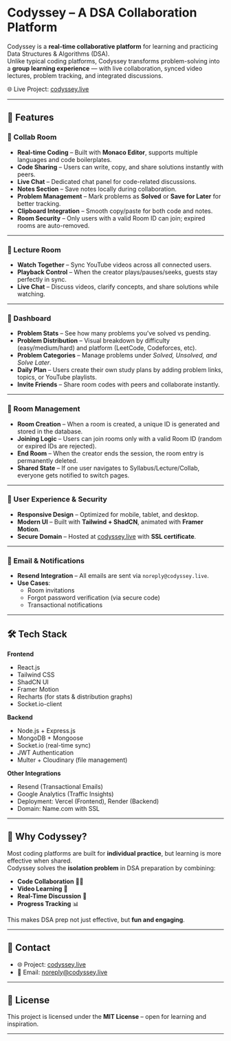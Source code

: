 # Codyssey – A DSA Collaboration Platform  

Codyssey is a **real-time collaborative platform** for learning and practicing Data Structures & Algorithms (DSA).  
Unlike typical coding platforms, Codyssey transforms problem-solving into a **group learning experience** — with live collaboration, synced video lectures, problem tracking, and integrated discussions.  

🌐 Live Project: [codyssey.live](https://codyssey.live)  

---

## 🚀 Features  

### 🔹 Collab Room  
- **Real-time Coding** – Built with **Monaco Editor**, supports multiple languages and code boilerplates.  
- **Code Sharing** – Users can write, copy, and share solutions instantly with peers.  
- **Live Chat** – Dedicated chat panel for code-related discussions.  
- **Notes Section** – Save notes locally during collaboration.  
- **Problem Management** – Mark problems as **Solved** or **Save for Later** for better tracking.  
- **Clipboard Integration** – Smooth copy/paste for both code and notes.  
- **Room Security** – Only users with a valid Room ID can join; expired rooms are auto-removed.  

---

### 🔹 Lecture Room  
- **Watch Together** – Sync YouTube videos across all connected users.  
- **Playback Control** – When the creator plays/pauses/seeks, guests stay perfectly in sync.  
- **Live Chat** – Discuss videos, clarify concepts, and share solutions while watching.  

---

### 🔹 Dashboard  
- **Problem Stats** – See how many problems you’ve solved vs pending.  
- **Problem Distribution** – Visual breakdown by difficulty (easy/medium/hard) and platform (LeetCode, Codeforces, etc).  
- **Problem Categories** – Manage problems under *Solved, Unsolved, and Solve Later*.  
- **Daily Plan** – Users create their own study plans by adding problem links, topics, or YouTube playlists.  
- **Invite Friends** – Share room codes with peers and collaborate instantly.  

---

### 🔹 Room Management  
- **Room Creation** – When a room is created, a unique ID is generated and stored in the database.  
- **Joining Logic** – Users can join rooms only with a valid Room ID (random or expired IDs are rejected).  
- **End Room** – When the creator ends the session, the room entry is permanently deleted.  
- **Shared State** – If one user navigates to Syllabus/Lecture/Collab, everyone gets notified to switch pages.  

---

### 🔹 User Experience & Security  
- **Responsive Design** – Optimized for mobile, tablet, and desktop.  
- **Modern UI** – Built with **Tailwind + ShadCN**, animated with **Framer Motion**.  
- **Secure Domain** – Hosted at [codyssey.live](https://codyssey.live) with **SSL certificate**.  

---

### 🔹 Email & Notifications  
- **Resend Integration** – All emails are sent via `noreply@codyssey.live`.  
- **Use Cases**:  
  - Room invitations  
  - Forgot password verification (via secure code)  
  - Transactional notifications  

---

## 🛠️ Tech Stack  

**Frontend**  
- React.js  
- Tailwind CSS  
- ShadCN UI  
- Framer Motion  
- Recharts (for stats & distribution graphs)  
- Socket.io-client  

**Backend**  
- Node.js + Express.js  
- MongoDB + Mongoose  
- Socket.io (real-time sync)  
- JWT Authentication  
- Multer + Cloudinary (file management)  

**Other Integrations**  
- Resend (Transactional Emails)  
- Google Analytics (Traffic Insights)  
- Deployment: Vercel (Frontend), Render (Backend)  
- Domain: Name.com with SSL  

---

## 🎯 Why Codyssey?  

Most coding platforms are built for **individual practice**, but learning is more effective when shared.  
Codyssey solves the **isolation problem** in DSA preparation by combining:  
- **Code Collaboration** 🧑‍💻  
- **Video Learning** 🎥  
- **Real-Time Discussion** 💬  
- **Progress Tracking** 📊  

This makes DSA prep not just effective, but **fun and engaging**.  

---

## 📩 Contact  

- 🌐 Project: [codyssey.live](https://codyssey.live)  
- 📧 Email: noreply@codyssey.live  

---

## 📜 License  

This project is licensed under the **MIT License** – open for learning and inspiration.  

---
